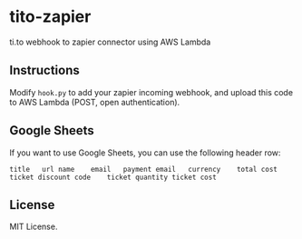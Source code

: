 # tito-zapier
ti.to webhook to zapier connector using AWS Lambda

## Instructions

Modify `hook.py` to add your zapier incoming webhook, and upload this code to AWS Lambda (POST, open authentication).

## Google Sheets

If you want to use Google Sheets, you can use the following header row:

```
title	url	name	email	payment email	currency	total cost	ticket discount code	ticket quantity	ticket cost
```

## License

MIT License.
